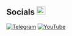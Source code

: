 ## Socials <img src="https://raw.githubusercontent.com/Tarikul-Islam-Anik/Animated-Fluent-Emojis/master/Emojis/Travel%20and%20places/Flying%20Saucer.png" alt="Flying Saucer" width="23">


[![Telegram](https://img.shields.io/badge/Telegram-2CA5E0?style=for-the-badge&logo=telegram&logoColor=white)](https://t.me/Greqit)
[![YouTube](https://img.shields.io/badge/YouTube-FF0000?style=for-the-badge&logo=youtube&logoColor=white)]([https://www.youtube.com/channel/UCrK1gvbHl5AxAJE1RLguJ_Q)
